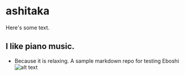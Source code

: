 # ashitaka
Here's some text.
## I like piano music.
- Because it is relaxing.
A sample markdown repo for testing Eboshi
![alt text](https://vignette.wikia.nocookie.net/disney/images/4/49/Ashitaka.jpg/revision/latest?cb=20140421213740 "Ashitaka")


